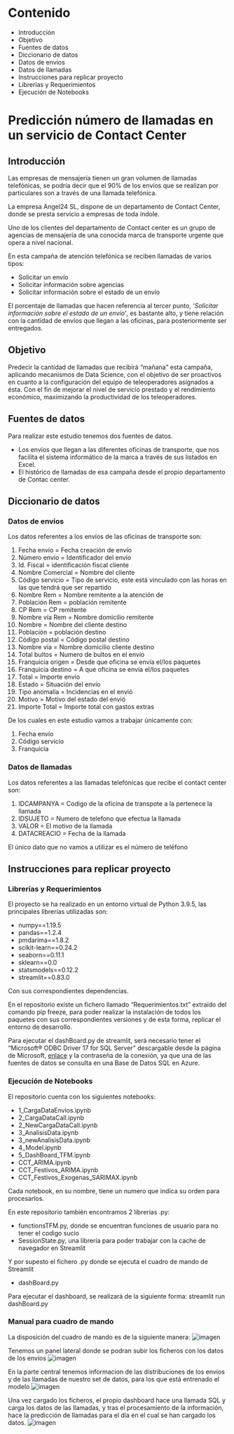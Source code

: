 ﻿# Contenido
- Introducción
- Objetivo
- Fuentes de datos
- Diccionario de datos
- Datos de envíos
- Datos de llamadas
- Instrucciones para replicar proyecto
- Librerías y Requerimientos
- Ejecución de Notebooks

# Predicción número de llamadas en un servicio de Contact Center

## Introducción
Las empresas de mensajería tienen un gran volumen de llamadas telefónicas, se podría decir que el 90% de los envíos que se realizan por particulares son a través de una llamada telefónica.

La empresa Angel24 SL, dispone de un departamento de Contact Center, donde se presta servicio a empresas de toda índole. 

Uno de los clientes del departamento de Contact center es un grupo de agencias de mensajería de una conocida marca de transporte urgente que opera a nivel nacional. 

En esta campaña de atención telefónica se reciben llamadas de varios tipos:

- Solicitar un envío
- Solicitar información sobre agencias
- Solicitar información sobre el estado de un envío

El porcentaje de llamadas que hacen referencia al tercer punto, *‘Solicitar información sobre el estado de un envío’*, es bastante alto, y tiene relación con la cantidad de envíos que llegan a las oficinas, para posteriormente ser entregados.
## Objetivo
Predecir la cantidad de llamadas que recibirá “mañana” esta campaña, aplicando mecanismos de Data Science, con el objetivo de ser proactivos en cuanto a la configuración del equipo de teleoperadores asignados a ésta. Con el fin de mejorar el nivel de servicio prestado y el rendimiento económico, maximizando la productividad de los teleoperadores.

## Fuentes de datos
Para realizar este estudio tenemos dos fuentes de datos. 

- Los envíos que llegan a las diferentes oficinas de transporte, que nos facilita el sistema informático de la marca a través de sus listados en Excel. 
- El histórico de llamadas de esa campaña desde el propio departamento de Contac center.
## Diccionario de datos
### Datos de envíos
Los datos referentes a los envíos de las oficinas de transporte son:

1. Fecha envío = Fecha creación de envío
1. Número envío = Identificador del envío
1. Id. Fiscal = identificación fiscal cliente
1. Nombre Comercial = Nombre del cliente
1. Código servicio = Tipo de servicio, este está vinculado con las horas en las que tendrá que ser repartido
1. Nombre Rem = Nombre remitente a la atención de
1. Población Rem = población remitente
1. CP Rem = CP remitente
1. Nombre vía Rem = Nombre domicilio remitente
1. Nombre = Nombre del cliente destino
1. Población = población destino
1. Código postal = Código postal destino
1. Nombre vía = Nombre domicilio cliente destino
1. Total bultos = Numero de bultos en el envío
1. Franquicia origen = Desde que oficina se envía el/los paquetes
1. Franquicia destino = A que oficina se envía el/los paquetes
1. Total = Importe envío
1. Estado = Situación del envío
1. Tipo anomalía = Incidencias en el envió
1. Motivo = Motivo del estado del envió
1. Importe Total = Importe total con gastos extras

De los cuales en este estudio vamos a trabajar únicamente con:

1. Fecha envío
1. Código servicio
1. Franquicia
### Datos de llamadas
Los datos referentes a las llamadas telefónicas que recibe el contact center son:

1. IDCAMPANYA = Codigo de la oficina de transpote a la pertenece la llamada
1. IDSUJETO = Numero de telefono que efectua la llamada
1. VALOR = El motivo de la llamada
1. DATACREACIO = Fecha de la llamada

El único dato que no vamos a utilizar es el número de teléfono 
## Instrucciones para replicar proyecto
### Librerías y Requerimientos
El proyecto se ha realizado en un entorno virtual de Python 3.9.5, las principales librerías utilizadas son:

- numpy==1.19.5
- pandas==1.2.4
- pmdarima==1.8.2
- scikit-learn==0.24.2
- seaborn==0.11.1
- sklearn==0.0
- statsmodels==0.12.2
- streamlit==0.83.0

Con sus correspondientes dependencias. 

En el repositorio existe un fichero llamado “Requerimientos.txt” extraído del comando pip freeze, para poder realizar la instalación de todos los paquetes con sus correspondientes versiones y de esta forma, replicar el entorno de desarrollo.

Para ejecutar el dashBoard.py de streamlit, será necesario tener el “Microsoft® ODBC Driver 17 for SQL Server” descargable desde la página de Microsoft, [enlace](https://www.microsoft.com/es-es/download/details.aspx?id=56567) y la contraseña de la conexión, ya que una de las fuentes de datos se consulta en una Base de Datos SQL en Azure.
### Ejecución de Notebooks
El repositorio cuenta con los siguientes notebooks:

- 1\_CargaDataEnvios.ipynb
- 2\_CargaDataCall.ipynb
- 2\_NewCargaDataCall.ipynb
- 3\_AnalisisData.ipynb
- 3\_newAnalisisData.ipynb
- 4\_Model.ipynb
- 5\_DashBoard_TFM.ipynb
- CCT\_ARIMA.ipynb
- CCT\_Festivos\_ARIMA.ipynb
- CCT\_Festivos\_Exogenas\_SARIMAX.ipynb


Cada notebook, en su nombre, tiene un numero que indica su orden para procesarlos.

En este repositorio también encontramos 2 librerias .py:
- functionsTFM.py, donde se encuentran funciones de usuario para no tener el codigo sucio
- SessionState.py, una librería para poder trabajar con la cache de navegador en Streamlit 

Y por supesto el fichero .py donde se ejecuta el cuadro de mando de Streamlit
- dashBoard.py

Para ejecutar el dashboard, se realizará de la siguiente forma: 
streamlit run dashBoard.py


### Manual para cuadro de mando
La disposición del cuadro de mando es de la siguiente manera:
![imagen](images/dashboard.JPG)

Tenemos un panel lateral donde se podran subir los ficheros con los datos de los envios
![imagen](images/barra.JPG)

En la parte central tenemos informacion de las distribuciones de los envios y de las llamadas de nuestro set de datos, para los que
está entrenado el modelo
![imagen](images/panel_info.JPG)

Una vez cargado los ficheros, el propio dashboard hace una llamada SQL y carga los datos de las llamadas, y tras el procesamiento de
la información, hace la predicción de llamadas para el día en el cual se han cargado los datos.
![imagen](images/panel_predict.JPG)
